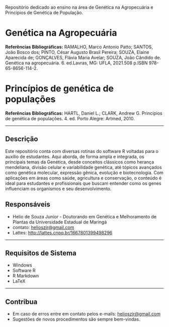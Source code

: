 Repositório dedicado ao ensino na área de Genética na Agropecuária e Princípios de Genética de População.

# Genética na Agropecuária
**Referências Bibliográficas:** RAMALHO, Marco Antonio Patto; SANTOS, João Bosco dos; PINTO, César Augusto Brasil Pereira; SOUZA, Elaine Aparecida de; GONÇALVES, Flávia Maria Avelar; SOUZA, João Cândido de. Genética na agropecuária. 6. ed.Lavras, MG: UFLA, 2021.508 p.ISBN 978-65-8656-114-2.

# Princípios de genética de populações
**Referências Bibliográficas:** HARTL, Daniel L.; CLARK, Andrew G. Princípios de genética de populações. 4. ed. Porto Alegre: Artmed, 2010.

---
## Descrição

Este repositório conta com diversas rotinas do software R voltadas para o auxilio de estudantes. Aqui aborda, de forma ampla e integrada, os principais temas da Genética, desde conceitos clássicos como herança mendeliana, divisão celular e variabilidade genética, até tópicos avançados como genética molecular, expressão gênica, evolução e biotecnologia. Com aplicações em áreas como saúde, agricultura e conservação, o conteúdo é ideal para estudantes e profissionais que buscam entender como os genes influenciam os organismos e seu desenvolvimento.

## Responsáveis

- Helio de Souza Junior - Doutorando em Genética e Melhoramento de Plantas da Universidade Estadual de Maringá 
- contato: helioszjr@gmail.com
- Lattes: http://lattes.cnpq.br/1667801399498296

---
## Requisitos de Sistema

- Windows
- Software R
- R Markdown
- LaTeX

---
## Contribua

- Em caso de erros entre em contato pelos e-mails: helioszjr@gmail.com
- Sugestões de novos procedimentos são sempre bem-vindas.


